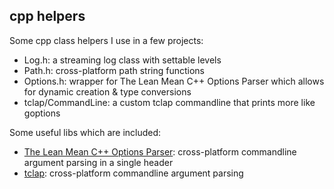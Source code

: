 cpp helpers
-----------

Some cpp class helpers I use in a few projects:

* Log.h: a streaming log class with settable levels
* Path.h: cross-platform path string functions
* Options.h: wrapper for The Lean Mean C++ Options Parser which allows for dynamic creation & type conversions
* tclap/CommandLine: a custom tclap commandline that prints more like goptions

Some useful libs which are included:

* [The Lean Mean C++ Options Parser](http://optionparser.sourceforge.net): cross-platform commandline argument parsing in a single header
* [tclap](http://tclap.sourceforge.net): cross-platform commandline argument parsing

